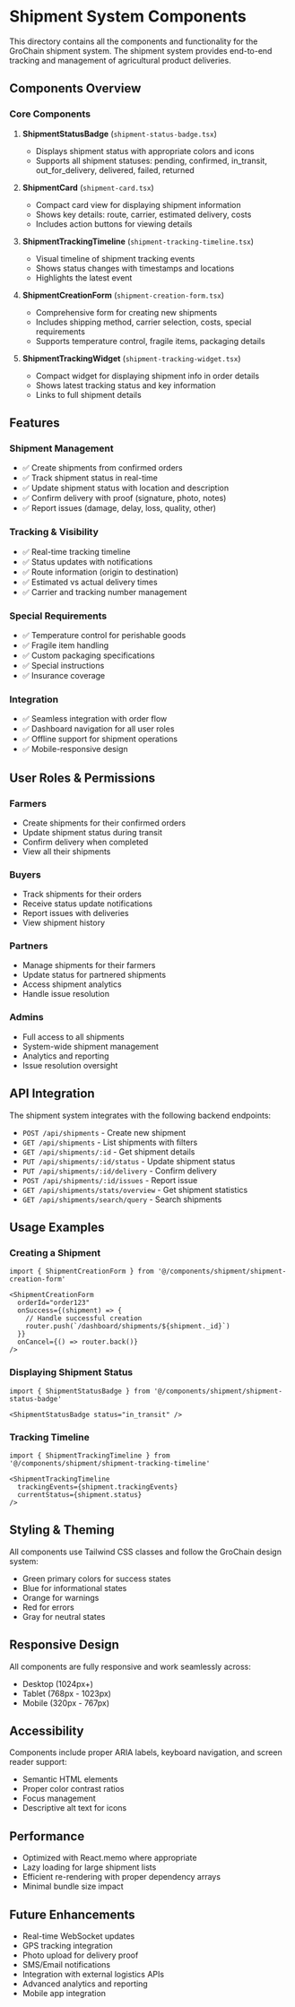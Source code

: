 # Shipment System Components

This directory contains all the components and functionality for the GroChain shipment system. The shipment system provides end-to-end tracking and management of agricultural product deliveries.

## Components Overview

### Core Components

1. **ShipmentStatusBadge** (`shipment-status-badge.tsx`)
   - Displays shipment status with appropriate colors and icons
   - Supports all shipment statuses: pending, confirmed, in_transit, out_for_delivery, delivered, failed, returned

2. **ShipmentCard** (`shipment-card.tsx`)
   - Compact card view for displaying shipment information
   - Shows key details: route, carrier, estimated delivery, costs
   - Includes action buttons for viewing details

3. **ShipmentTrackingTimeline** (`shipment-tracking-timeline.tsx`)
   - Visual timeline of shipment tracking events
   - Shows status changes with timestamps and locations
   - Highlights the latest event

4. **ShipmentCreationForm** (`shipment-creation-form.tsx`)
   - Comprehensive form for creating new shipments
   - Includes shipping method, carrier selection, costs, special requirements
   - Supports temperature control, fragile items, packaging details

5. **ShipmentTrackingWidget** (`shipment-tracking-widget.tsx`)
   - Compact widget for displaying shipment info in order details
   - Shows latest tracking status and key information
   - Links to full shipment details

## Features

### Shipment Management
- ✅ Create shipments from confirmed orders
- ✅ Track shipment status in real-time
- ✅ Update shipment status with location and description
- ✅ Confirm delivery with proof (signature, photo, notes)
- ✅ Report issues (damage, delay, loss, quality, other)

### Tracking & Visibility
- ✅ Real-time tracking timeline
- ✅ Status updates with notifications
- ✅ Route information (origin to destination)
- ✅ Estimated vs actual delivery times
- ✅ Carrier and tracking number management

### Special Requirements
- ✅ Temperature control for perishable goods
- ✅ Fragile item handling
- ✅ Custom packaging specifications
- ✅ Special instructions
- ✅ Insurance coverage

### Integration
- ✅ Seamless integration with order flow
- ✅ Dashboard navigation for all user roles
- ✅ Offline support for shipment operations
- ✅ Mobile-responsive design

## User Roles & Permissions

### Farmers
- Create shipments for their confirmed orders
- Update shipment status during transit
- Confirm delivery when completed
- View all their shipments

### Buyers
- Track shipments for their orders
- Receive status update notifications
- Report issues with deliveries
- View shipment history

### Partners
- Manage shipments for their farmers
- Update status for partnered shipments
- Access shipment analytics
- Handle issue resolution

### Admins
- Full access to all shipments
- System-wide shipment management
- Analytics and reporting
- Issue resolution oversight

## API Integration

The shipment system integrates with the following backend endpoints:

- `POST /api/shipments` - Create new shipment
- `GET /api/shipments` - List shipments with filters
- `GET /api/shipments/:id` - Get shipment details
- `PUT /api/shipments/:id/status` - Update shipment status
- `PUT /api/shipments/:id/delivery` - Confirm delivery
- `POST /api/shipments/:id/issues` - Report issue
- `GET /api/shipments/stats/overview` - Get shipment statistics
- `GET /api/shipments/search/query` - Search shipments

## Usage Examples

### Creating a Shipment
```tsx
import { ShipmentCreationForm } from '@/components/shipment/shipment-creation-form'

<ShipmentCreationForm
  orderId="order123"
  onSuccess={(shipment) => {
    // Handle successful creation
    router.push(`/dashboard/shipments/${shipment._id}`)
  }}
  onCancel={() => router.back()}
/>
```

### Displaying Shipment Status
```tsx
import { ShipmentStatusBadge } from '@/components/shipment/shipment-status-badge'

<ShipmentStatusBadge status="in_transit" />
```

### Tracking Timeline
```tsx
import { ShipmentTrackingTimeline } from '@/components/shipment/shipment-tracking-timeline'

<ShipmentTrackingTimeline
  trackingEvents={shipment.trackingEvents}
  currentStatus={shipment.status}
/>
```

## Styling & Theming

All components use Tailwind CSS classes and follow the GroChain design system:
- Green primary colors for success states
- Blue for informational states
- Orange for warnings
- Red for errors
- Gray for neutral states

## Responsive Design

All components are fully responsive and work seamlessly across:
- Desktop (1024px+)
- Tablet (768px - 1023px)
- Mobile (320px - 767px)

## Accessibility

Components include proper ARIA labels, keyboard navigation, and screen reader support:
- Semantic HTML elements
- Proper color contrast ratios
- Focus management
- Descriptive alt text for icons

## Performance

- Optimized with React.memo where appropriate
- Lazy loading for large shipment lists
- Efficient re-rendering with proper dependency arrays
- Minimal bundle size impact

## Future Enhancements

- Real-time WebSocket updates
- GPS tracking integration
- Photo upload for delivery proof
- SMS/Email notifications
- Integration with external logistics APIs
- Advanced analytics and reporting
- Mobile app integration

